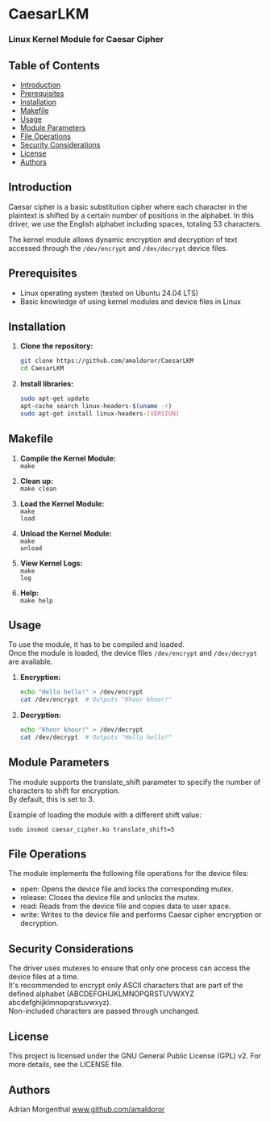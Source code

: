 
# CaesarLKM

### Linux Kernel Module for Caesar Cipher


## Table of Contents

- [Introduction](#introduction)
- [Prerequisites](#prerequisites)
- [Installation](#installation)
- [Makefile](#makefile)
- [Usage](#usage)
- [Module Parameters](#module-parameters)
- [File Operations](#file-operations)
- [Security Considerations](#security-considerations)
- [License](#license)
- [Authors](#authors)

## Introduction

Caesar cipher is a basic substitution cipher where each character in the plaintext is shifted by a certain number of positions in the alphabet. In this driver, we use the English alphabet including spaces, totaling 53 characters.

The kernel module allows dynamic encryption and decryption of text accessed through the <code>/dev/encrypt</code> and <code>/dev/decrypt</code> device files.

## Prerequisites

- Linux operating system (tested on Ubuntu 24.04 LTS)
- Basic knowledge of using kernel modules and device files in Linux

## Installation

1. **Clone the repository:** <br>
    ```bash
    git clone https://github.com/amaldoror/CaesarLKM
    cd CaesarLKM
   
2. **Install libraries:**<br>
    ```bash
    sudo apt-get update
    apt-cache search linux-headers-$(uname -r)
    sudo apt-get install linux-headers-[VERSION]

## Makefile

1. **Compile the Kernel Module:**<br>
   <code>make</code>
   
2. **Clean up:**<br>
   <code>make clean</code>

3. **Load the Kernel Module:**<br>
   <code>make load</code>
   
4. **Unload the Kernel Module:**<br>
   <code>make unload</code>
   
5. **View Kernel Logs:**<br>
   <code>make log</code>
   
6. **Help:**<br>
   <code>make help</code>

## Usage

To use the module, it has to be compiled and loaded.<br>
Once the module is loaded, the device files <code>/dev/encrypt</code> and <code>/dev/decrypt</code> are available.

1. **Encryption:**<br>
    ```bash
    echo "Hello hello!" > /dev/encrypt
    cat /dev/encrypt  # Outputs "Khoor khoor!"
    
2. **Decryption:**<br>
    ```bash
    echo "Khoor khoor!" > /dev/decrypt
    cat /dev/decrypt  # Outputs "Hello hello!"
    
## Module Parameters

The module supports the translate_shift parameter to specify the number of characters to shift for encryption.<br>
By default, this is set to 3.

Example of loading the module with a different shift value:

   <code>sudo insmod caesar_cipher.ko translate_shift=5</code>
   
## File Operations

The module implements the following file operations for the device files:

   - open: Opens the device file and locks the corresponding mutex.
   - release: Closes the device file and unlocks the mutex.
   - read: Reads from the device file and copies data to user space.
   - write: Writes to the device file and performs Caesar cipher encryption or decryption.

## Security Considerations

The driver uses mutexes to ensure that only one process can access the device files at a time.<br>
It's recommended to encrypt only ASCII characters that are part of the defined alphabet (ABCDEFGHIJKLMNOPQRSTUVWXYZ abcdefghijklmnopqrstuvwxyz).<br>
Non-included characters are passed through unchanged.
   
## License

This project is licensed under the GNU General Public License (GPL) v2. For more details, see the LICENSE file.

## Authors

Adrian Morgenthal
<url>www.github.com/amaldoror</url>



